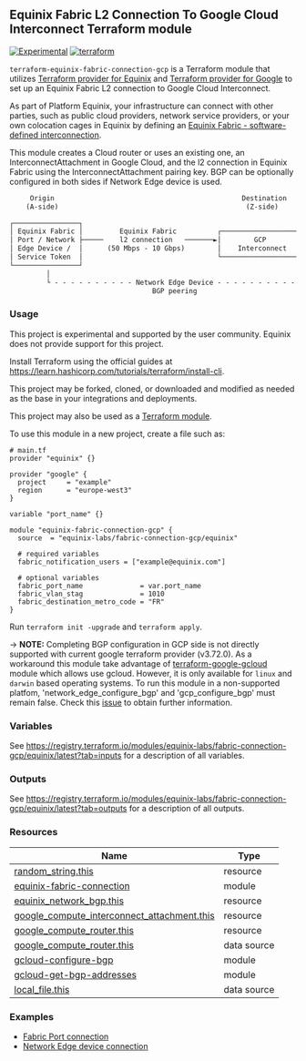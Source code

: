 ## Equinix Fabric L2 Connection To Google Cloud Interconnect Terraform module

[![Experimental](https://img.shields.io/badge/Stability-Experimental-red.svg)](https://github.com/equinix-labs/standards#about-uniform-standards)
[![terraform](https://github.com/equinix-labs/terraform-equinix-template/actions/workflows/integration.yaml/badge.svg)](https://github.com/equinix-labs/terraform-equinix-template/actions/workflows/integration.yaml)

`terraform-equinix-fabric-connection-gcp` is a Terraform module that utilizes [Terraform provider for Equinix](https://registry.terraform.io/providers/equinix/equinix/latest) and [Terraform provider for Google](https://registry.terraform.io/providers/hashicorp/google/latest/docs) to set up an Equinix Fabric L2 connection to Google Cloud Interconnect.

As part of Platform Equinix, your infrastructure can connect with other parties, such as public cloud providers, network service providers, or your own colocation cages in Equinix by defining an [Equinix Fabric - software-defined interconnection](https://docs.equinix.com/en-us/Content/Interconnection/Fabric/Fabric-landing-main.htm).

This module creates a Cloud router or uses an existing one, an InterconnectAttachment in Google Cloud, and the l2 connection in Equinix Fabric using the InterconnectAttachment pairing key. BGP can be optionally configured in both sides if Network Edge device is used.

```html
     Origin                                              Destination
    (A-side)                                              (Z-side)

┌────────────────┐
│ Equinix Fabric │         Equinix Fabric          ┌────────────────────┐       ┌────────────────┐
│ Port / Network ├─────    l2 connection   ───────►│        GCP         │──────►│  Clour Router  │
│ Edge Device /  │      (50 Mbps - 10 Gbps)        │    Interconnect    │       │                │
│ Service Token  │                                 └────────────────────┘       └────────────────┘
└────────────────┘                                                                   │
         │                                                                           │
         └ - - - - - - - - - - Network Edge Device - - - - - - - - - - - - - - - - - ┘
                                   BGP peering
```

### Usage

This project is experimental and supported by the user community. Equinix does not provide support for this project.

Install Terraform using the official guides at <https://learn.hashicorp.com/tutorials/terraform/install-cli>.

This project may be forked, cloned, or downloaded and modified as needed as the base in your integrations and deployments.

This project may also be used as a [Terraform module](https://learn.hashicorp.com/collections/terraform/modules).

To use this module in a new project, create a file such as:

```hcl
# main.tf
provider "equinix" {}

provider "google" {
  project     = "example"
  region      = "europe-west3"
}

variable "port_name" {}

module "equinix-fabric-connection-gcp" {
  source  = "equinix-labs/fabric-connection-gcp/equinix"

  # required variables
  fabric_notification_users = ["example@equinix.com"]

  # optional variables
  fabric_port_name              = var.port_name
  fabric_vlan_stag              = 1010
  fabric_destination_metro_code = "FR"
}

```

Run `terraform init -upgrade` and `terraform apply`.

-> **NOTE:**
Completing BGP configuration in GCP side is not directly supported with current google terraform provider (v3.72.0). As a workaround this module take advantage of [terraform-google-gcloud](https://registry.terraform.io/modules/terraform-google-modules/gcloud/google/latest) module which allows use gcloud. However, it is only available for `linux` and `darwin` based operating systems. To run this module in a non-supported platfom, 'network_edge_configure_bgp' and 'gcp_configure_bgp' must remain false. Check this [issue](https://github.com/hashicorp/terraform-provider-google/issues/9582) to obtain further information.

### Variables

See <https://registry.terraform.io/modules/equinix-labs/fabric-connection-gcp/equinix/latest?tab=inputs> for a description of all variables.

### Outputs

See <https://registry.terraform.io/modules/equinix-labs/fabric-connection-gcp/equinix/latest?tab=outputs> for a description of all outputs.

### Resources

| Name | Type |
|------|------|
| [random_string.this](https://registry.terraform.io/providers/hashicorp/random/latest/docs/resources/string) | resource |
| [equinix-fabric-connection](https://registry.terraform.io/modules/equinix-labs/fabric-connection/equinix/latest) | module |
| [equinix_network_bgp.this](https://registry.terraform.io/providers/equinix/equinix/latest/docs/resources/equinix_network_bgp) | resource |
| [google_compute_interconnect_attachment.this](https://registry.terraform.io/providers/hashicorp/google/latest/docs/resources/compute_interconnect_attachment) | resource |
| [google_compute_router.this](https://registry.terraform.io/providers/hashicorp/google/latest/docs/resources/compute_router) | resource |
| [google_compute_router.this](https://registry.terraform.io/providers/hashicorp/google/latest/docs/data-sources/compute_router) | data source |
| [gcloud-configure-bgp](https://registry.terraform.io/modules/terraform-google-modules/gcloud/google/latest) | module |
| [gcloud-get-bgp-addresses](https://registry.terraform.io/modules/terraform-google-modules/gcloud/google/latest) | module |
| [local_file.this](https://registry.terraform.io/providers/hashicorp/local/latest/docs/data-sources/file) | data source |

### Examples

- [Fabric Port connection](https://registry.terraform.io/modules/equinix-labs/fabric-connection-gcp/equinix/latest/examples/fabric-port-connection/)
- [Network Edge device connection](https://registry.terraform.io/modules/equinix-labs/fabric-connection-gcp/equinix/latest/examples/network-edge-device-connection/)
